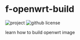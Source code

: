 # f-openwrt-build

![project](https://img.shields.io/badge/openwrt-f%20build-blue.svg?style=flat-square) ![github license](https://img.shields.io/github/license/:user/:repo)

learn how to build openwrt image

